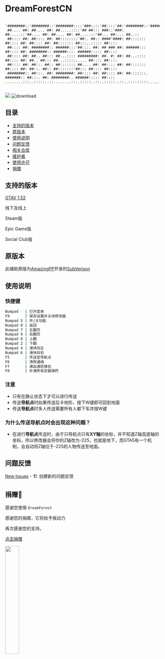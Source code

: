 # DreamForestCN
```

'########::'########::'########::::'###::::'##::::'##:'########::'#######::'########::'########::'######::'########:
 ##.... ##: ##.... ##: ##.....::::'## ##::: ###::'###: ##.....::'##.... ##: ##.... ##: ##.....::'##... ##:... ##..::
 ##:::: ##: ##:::: ##: ##::::::::'##:. ##:: ####'####: ##::::::: ##:::: ##: ##:::: ##: ##::::::: ##:::..::::: ##::::
 ##:::: ##: ########:: ######:::'##:::. ##: ## ### ##: ######::: ##:::: ##: ########:: ######:::. ######::::: ##::::
 ##:::: ##: ##.. ##::: ##...:::: #########: ##. #: ##: ##...:::: ##:::: ##: ##.. ##::: ##...:::::..... ##:::: ##::::
 ##:::: ##: ##::. ##:: ##::::::: ##.... ##: ##:.:: ##: ##::::::: ##:::: ##: ##::. ##:: ##:::::::'##::: ##:::: ##::::
 ########:: ##:::. ##: ########: ##:::: ##: ##:::: ##: ##:::::::. #######:: ##:::. ##: ########:. ######::::: ##::::
........:::..:::::..::........::..:::::..::..:::::..::..:::::::::.......:::..:::::..::........:::......::::::..:::::
                                                                                              
```
[![](https://img.shields.io/badge/Powerd%20By-DreamForest-brightgreen)](https://github.com/sub1to/subVersion_GTAO_Hack)
![download](https://img.shields.io/github/downloads/DreamForestGTA5/DreamForest-GTA5-OL/total)


## 目录

- [支持的版本](#支持的版本)
- [原版本](#原版本)
- [使用说明](#使用说明)
- [问题反馈](#问题反馈)
- [相关仓库](#相关仓库)
- [维护者](#维护者)
- [使用许可](#使用许可)
- [捐赠](#捐赠)

## 支持的版本
[GTAV 1.52](https://www.rockstargames.com/zh/games/info/V)

线下及线上

Steam版

Epic Game版

Social Club版
## 原版本
此辅助原版为[AmazingPP](@AmazingPP)开发的[SubVerison](https://github.com/AmazingPP/subVerison_GTAV_Hack)
## 使用说明
### 快捷键
```sh
Numpad - | 打开菜单
F9       | 保存设置并关闭修改器
Numpad 5 | 开/关功能
Numpad 0 | 返回
Numpad 7 | 左翻页
Numpad 9 | 右翻页
Numpad 8 | 上翻
Numpad 2 | 下翻
Numpad 4 | 滑块向左
Numpad 6 | 滑块向右
F5       | 传送至导航点
F6       | 清除通缉
F7       | 满血满防弹衣
F8       | 补满所有武器弹药
```

### 注意
- 只有在静止状态下才可以进行传送
- 传送**导航点**时如果传送后卡地形，按下W键即可回到地面
- 传送**导航点**时多人传送需要所有人都下车并按W键
### 为什么传送导航点时会出现这种问题？
- 在进行**导航点**传送时，由于只导航点只有**XY轴**的坐标，并不知道Z轴高度轴的坐标，所以修改器会将你的Z轴改为-225，也就是地下，而GTA5有一个机制，会自动将Z轴位于-225的人物传送至地面。

## 问题反馈
[New Issues](https://github.com/DreamForestGTA5/DreamForest-GTA5-OL/issues/new) - 🏗 创建新的问题反馈


## 捐赠🧧
感谢您使用 `DreamForest` 

感谢您的捐赠，它将给予我动力

再次感谢您的支持。

[点击捐赠](https://github.com/DreamForestGTA5/DreamForest-GTA5-OL/tree/main/Donate/)

<img src="https://github.com/DreamForestGTA5/DreamForest-GTA5-OL/tree/main/Donate/WeChat.png" width="30%" height="30%"/>

